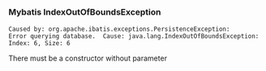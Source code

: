 #

### Mybatis IndexOutOfBoundsException
    Caused by: org.apache.ibatis.exceptions.PersistenceException:
    Error querying database.  Cause: java.lang.IndexOutOfBoundsException: Index: 6, Size: 6

There must be a constructor without parameter
